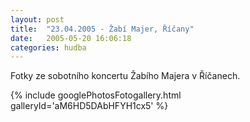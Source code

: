 ```yaml
---
layout: post
title:  "23.04.2005 - Žabí Majer, Říčany"
date:   2005-05-20 16:06:18
categories: hudba
---
```


Fotky ze sobotního koncertu Žabího Majera v Říčanech.

{% include googlePhotosFotogallery.html galleryId='aM6HD5DAbHFYH1cx5' %}